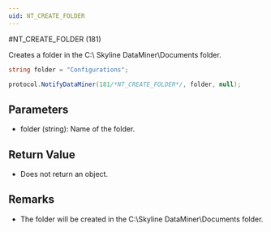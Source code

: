 ```yaml
---
uid: NT_CREATE_FOLDER
---
```


#NT_CREATE_FOLDER (181)

Creates a folder in the C:\ Skyline DataMiner\Documents folder.

```csharp
string folder = "Configurations";

protocol.NotifyDataMiner(181/*NT_CREATE_FOLDER*/, folder, null);
```

## Parameters

- folder (string): Name of the folder.

## Return Value

- Does not return an object.

## Remarks

- The folder will be created in the C:\Skyline DataMiner\Documents folder.
